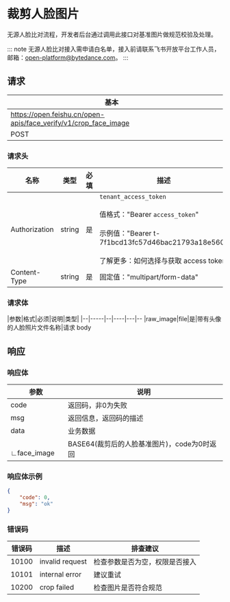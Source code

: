 # 裁剪人脸图片
无源人脸比对流程，开发者后台通过调用此接口对基准图片做规范校验及处理。

::: note
无源人脸比对接入需申请白名单，接入前请联系飞书开放平台工作人员，邮箱：open-platform@bytedance.com。
:::



## 请求
| 基本 |  |
| --- | --- |
| https://open.feishu.cn/open-apis/face_verify/v1/crop_face_image |
| POST |


### 请求头
| 名称 | 类型 | 必填 | 描述 |
| --- | --- | --- | --- |
| Authorization | string | 是 | `tenant_access_token`<br> <br>值格式："Bearer `access_token`"<br><br>示例值："Bearer t-7f1bcd13fc57d46bac21793a18e560"<br> <br> 了解更多：如何选择与获取 access token |
| Content-Type | string | 是 | 固定值："multipart/form-data" |



### 请求体  
|参数|格式|必须|说明|类型|
|--|-----|--|----|---|--
|raw_image|file|是|带有头像的人脸照片文件名称|请求 body

## 响应

### 响应体
|参数|说明|
|--|----|
|code|返回码，非0为失败|
|msg|返回信息，返回码的描述|
|data|业务数据|
|&emsp;∟face_image |BASE64(裁剪后的人脸基准图片)，code为0时返回|

### 响应体示例
```json
{ 
    "code": 0, 
    "msg": "ok"
}
```

### 错误码
|错误码|描述|排查建议|
|--|-----|--|
|10100|invalid request|检查参数是否为空，权限是否接入|
|10101|internal error|建议重试|
|10200|crop failed|检查图片是否符合规范|



